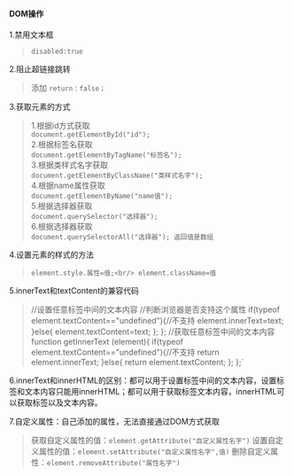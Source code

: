 #### DOM操作
1.禁用文本框
> `disabled:true`


2.阻止超链接跳转
> 添加 `return：false；`

3.获取元素的方式

>1.根据id方式获取<br/>
> `document.getElementById("id");`<br/>
> 2.根据标签名获取<br/>
> `document.getElementByTagName("标签名");`<br/>
> 3.根据类样式名字获取<br/>
> `document.getElementByClassName("类样式名字");`<br/>
> 4.根据name属性获取<br/>
> `document.getElementByName("name值");`<br/>
> 5.根据选择器获取<br/>
> `document.querySelector("选择器");`<br/>
> 6.根据选择器获取<br/>
> `document.querySelectorAll("选择器"); 返回值是数组`<br/>

4.设置元素的样式的方法
> `element.style.属性=值;<br/>
> element.className=值`

5.innerText和textContent的兼容代码

> //设置任意标签中间的文本内容
> //判断浏览器是否支持这个属性
			if(typeof element.textContent=="undefined"){//不支持
				element.innerText=text;
			}else{
				element.textContent=text;
			};
		};
		//获取任意标签中间的文本内容
		function getInnerText (element){
			if(typeof element.textContent=="undefined"){//不支持
				return element.innerText;
			}else{
				return element.textContent;
			};
		};`
		
6.innerText和innerHTML的区别：都可以用于设置标签中间的文本内容，设置标签和文本内容只能用innerHTML；都可以用于获取标签文本内容，innerHTML可以获取标签以及文本内容。


7.自定义属性：自己添加的属性，无法直接通过DOM方式获取
> 获取自定义属性的值：`element.getAttribute("自定义属性名字")`
> 设置自定义属性的值：`element.setAttribute("自定义属性名字",值)`
> 删除自定义属性：`element.removeAttribute("属性名字")`


   
